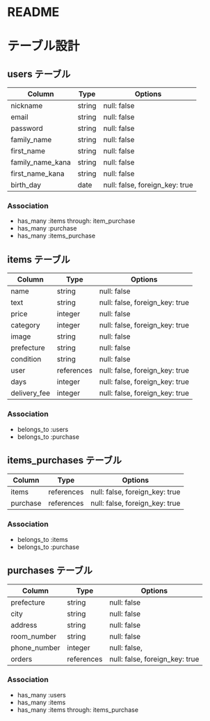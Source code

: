 # README

# テーブル設計

## users テーブル

| Column          | Type       | Options                       |
| --------------- | ---------- | ----------------------------- |
| nickname        | string     | null: false                   |
| email           | string     | null: false                   |
| password        | string     | null: false                   |
| family_name     | string     | null: false                   |
| first_name      | string     | null: false                   |
| family_name_kana| string     | null: false                   |
| first_name_kana | string     | null: false                   |
| birth_day       | date       | null: false, foreign_key: true|

### Association

- has_many :items through: item_purchase
- has_many :purchase
- has_many :items_purchase


## items テーブル

| Column        | Type       | Options                       |
| ------------- | ---------- | ----------------------------- |
| name          | string     | null: false                   |
| text          | string     | null: false, foreign_key: true|
| price         | integer    | null: false                   |
| category      | integer    | null: false, foreign_key: true|
| image         | string     | null: false                   |
| prefecture    | string     | null: false                   |
| condition     | string     | null: false                   |
| user          | references | null: false, foreign_key: true|
| days          | integer    | null: false, foreign_key: true|
| delivery_fee  | integer    | null: false, foreign_key: true|

### Association
- belongs_to :users
- belongs_to :purchase


## items_purchases テーブル

| Column    | Type       | Options                        |
| --------- | ---------- | ------------------------------ |
| items     | references | null: false, foreign_key: true |
| purchase  | references | null: false, foreign_key: true |

### Association

- belongs_to :items
- belongs_to :purchase


## purchases テーブル

| Column       | Type       | Options                        |
| ------------ | ---------- | ------------------------------ |
| prefecture   | string     | null: false                    |
| city         | string     | null: false                    |
| address      | string     | null: false                    |
| room_number  | string     | null: false                    |
| phone_number | integer    | null: false,                   |
| orders       | references | null: false, foreign_key: true |

### Association

- has_many :users
- has_many :items
- has_many :items through: items_purchase

